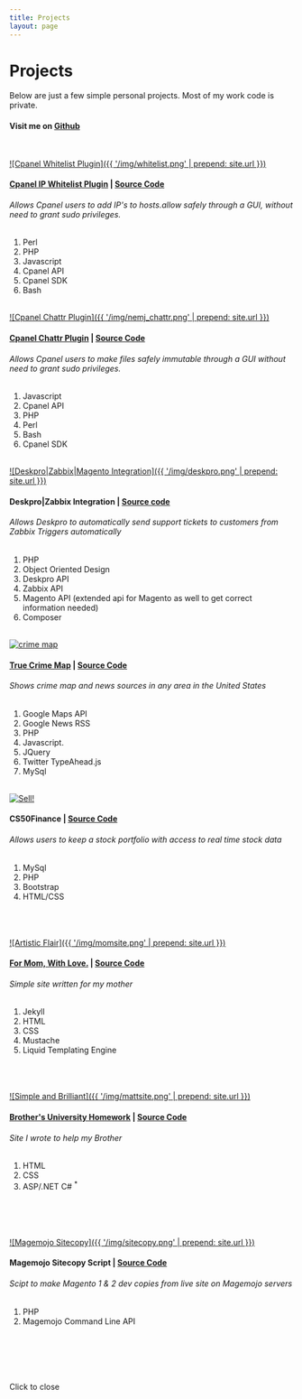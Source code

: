 ```yaml
---
title: Projects
layout: page
---
```


# Projects

Below are just a few simple personal projects. Most of my work code is private.

#### Visit me on <a href="https://github.com/djfordz" target="_blank">Github</a>

<br />

<a class="trigger" href="{{ '/img/whitelist.png' | prepend: site.url }}">![Cpanel Whitelist Plugin]({{ '/img/whitelist.png' | prepend: site.url }})</a>

#### <a href="https://applications.cpanel.net/listings/view/SSH-Whitelist-Plugin" target="_blank">Cpanel IP Whitelist Plugin</a> | [Source Code](https://github.com/djfordz/cpanel_ssh_whitelist)
###### Allows Cpanel users to add IP's to hosts.allow safely through a GUI, without need to grant sudo privileges.
1. Perl
2. PHP
3. Javascript
4. Cpanel API
5. Cpanel SDK
6. Bash
<br /><br />

<a class="trigger" href="{{ '/img/nemj_chattr.png' | prepend: site.url }}">![Cpanel Chattr Plugin]({{ '/img/nemj_chattr.png' | prepend: site.url }})</a>

#### <a href="https://applications.cpanel.net/listings/view/Cpanel-Lock-Files-Chattr-Plugin" target="_blank">Cpanel Chattr Plugin</a> | [Source Code](https://github.com/djfordz/cpanel_chattr_plugin)
###### Allows Cpanel users to make files safely immutable through a GUI without need to grant sudo privileges.
1. Javascript 
2. Cpanel API
3. PHP
4. Perl
5. Bash
6. Cpanel SDK
<br /><br />

<a class='trigger' href="{{ '/img/deskpro.png' | prepend: site.url }}">![Deskpro|Zabbix|Magento Integration]({{ '/img/deskpro.png' | prepend: site.url }})</a>

#### Deskpro|Zabbix Integration | [Source code](https://github.com/djfordz/Deskpro_ZabbixAlerts/)
###### Allows Deskpro to automatically send support tickets to customers from Zabbix Triggers automatically
1. PHP
2. Object Oriented Design
3. Deskpro API
4. Zabbix API
5. Magento API (extended api for Magento as well to get correct information needed) 
6. Composer
<br /><br />

<a class="trigger" href="https://cloud.githubusercontent.com/assets/5413221/8270533/ccc4d2b4-17a7-11e5-9d87-a55cc8e877d6.png">![crime map](https://cloud.githubusercontent.com/assets/5413221/8270533/ccc4d2b4-17a7-11e5-9d87-a55cc8e877d6.png)</a>

#### <a href="http://mefu.ninja" target="_blank">True Crime Map</a> | [Source Code](https://github.com/djfordz/cs50_psets/tree/master/pset8)
###### Shows crime map and news sources in any area in the United States
1. Google Maps API
2. Google News RSS 
3. PHP
4. Javascript.
5. JQuery
6. Twitter TypeAhead.js
7. MySql
<br /><br />

<a class='trigger' href='https://cloud.githubusercontent.com/assets/5413221/8270529/b2f24ea2-17a7-11e5-95ec-4f192f04e558.png'>![Sell!](https://cloud.githubusercontent.com/assets/5413221/8270529/b2f24ea2-17a7-11e5-95ec-4f192f04e558.png)</a>

#### CS50Finance | [Source Code](https://github.com/djfordz/cs50_psets/tree/master/pset7)
###### Allows users to keep a stock portfolio with access to real time stock data 
1. MySql
2. PHP
3. Bootstrap
4. HTML/CSS
<br /><br /><br /><br />

<a class="trigger" href="{{ '/img/momsite.png' | prepend: site.url }}">![Artistic Flair]({{ '/img/momsite.png' | prepend: site.url }})</a>

#### <a href="http://christineford.org" target="_blank">For Mom, With Love.</a> | [Source Code](https://github.com/djfordz/christineford.org)
###### Simple site written for my mother
1. Jekyll
2. HTML
3. CSS
4. Mustache
5. Liquid Templating Engine
<br /><br /><br /><br />

<a class="trigger" href="{{ '/img/mattsite.png' | prepend: site.url }}">![Simple and Brilliant]({{ '/img/mattsite.png' | prepend: site.url }})</a>

#### <a href="http://djfordz.com/matt" target="_blank">Brother's University Homework</a> | [Source Code](https://github.com/djfordz/matt)
###### Site I wrote to help my Brother
1. HTML
2. CSS
3. ASP/.NET C# <sup>*</sup>
<br /><br /><br /><br /><br />

<a class='trigger' href="{{ '/img/sitecopy.png' | prepend: site.url }}">![Magemojo Sitecopy]({{ '/img/sitecopy.png' | prepend: site.url }})</a>

#### Magemojo Sitecopy Script | [Source Code](https://github.com/djfordz/php_scripts/master/sitecopy)
###### Scipt to make Magento 1 & 2 dev copies from live site on Magemojo servers
1. PHP
2. Magemojo Command Line API
<br /><br /><br /><br /><br /><br />

<div id="lightbox">
    <p>Click to close</p>
    <div id="content">
    </div>
</div>

